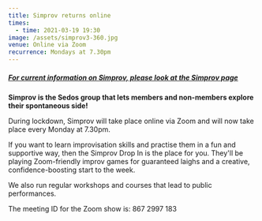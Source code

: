 ```yaml
---
title: Simprov returns online
times:
  - time: 2021-03-19 19:30
image: /assets/simprov3-360.jpg
venue: Online via Zoom
recurrence: Mondays at 7.30pm
---
```

##### [For current information on Simprov, please look at the Simprov page](https://www.sedos.co.uk/regular-events/simprov)

**Simprov is the Sedos group that lets members and non-members explore their spontaneous side!**

During lockdown, Simprov will take place online via Zoom and will now take place every Monday at 7.30pm.

If you want to learn improvisation skills and practise them in a fun and supportive way, then the Simprov Drop In is the place for you. They'll be playing Zoom-friendly improv games for guaranteed laighs and a creative, confidence-boosting start to the week.

We also run regular workshops and courses that lead to public performances.

The meeting ID for the Zoom show is: 867 2997 183